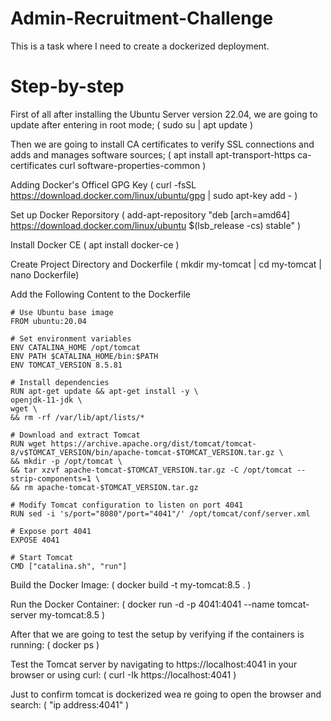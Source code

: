 # Admin-Recruitment-Challenge
This is a task where I need to create a dockerized deployment.



# Step-by-step
First of all after installing the Ubuntu Server version 22.04, we are going to update after entering in root mode;
    ( sudo su | apt update )


Then we are going to install CA certificates to verify SSL connections and adds and manages software sources;
    ( apt install apt-transport-https ca-certificates curl software-properties-common )


Adding Docker's Officel GPG Key
    ( curl -fsSL https://download.docker.com/linux/ubuntu/gpg | sudo apt-key add - )


Set up Docker Reporsitory
    ( add-apt-repository "deb [arch=amd64] https://download.docker.com/linux/ubuntu $(lsb_release -cs) stable" )

Install Docker CE
    ( apt install docker-ce )

Create Project Directory and Dockerfile
    ( mkdir my-tomcat | cd my-tomcat | nano Dockerfile)


Add the Following Content to the Dockerfile

    # Use Ubuntu base image
    FROM ubuntu:20.04

    # Set environment variables
    ENV CATALINA_HOME /opt/tomcat
    ENV PATH $CATALINA_HOME/bin:$PATH
    ENV TOMCAT_VERSION 8.5.81

    # Install dependencies
    RUN apt-get update && apt-get install -y \
    openjdk-11-jdk \
    wget \
    && rm -rf /var/lib/apt/lists/*

    # Download and extract Tomcat
    RUN wget https://archive.apache.org/dist/tomcat/tomcat-8/v$TOMCAT_VERSION/bin/apache-tomcat-$TOMCAT_VERSION.tar.gz \
    && mkdir -p /opt/tomcat \
    && tar xzvf apache-tomcat-$TOMCAT_VERSION.tar.gz -C /opt/tomcat --strip-components=1 \
    && rm apache-tomcat-$TOMCAT_VERSION.tar.gz

    # Modify Tomcat configuration to listen on port 4041
    RUN sed -i 's/port="8080"/port="4041"/' /opt/tomcat/conf/server.xml

    # Expose port 4041
    EXPOSE 4041

    # Start Tomcat
    CMD ["catalina.sh", "run"]



Build the Docker Image:
    ( docker build -t my-tomcat:8.5 . )

Run the Docker Container:
    ( docker run -d -p 4041:4041 --name tomcat-server my-tomcat:8.5 )

After that we are going to test the setup by verifying if the containers is running:
    ( docker ps )

Test the Tomcat server by navigating to https://localhost:4041 in your browser or using curl:
    ( curl -Ik https://localhost:4041 ) 

Just to confirm tomcat is dockerized wea re going to open the browser and search:
    ( "ip address:4041" )
